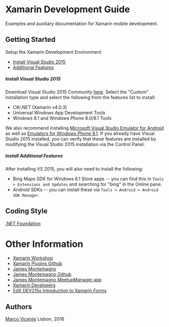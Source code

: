 # Xamarin Development Guide

Examples and auxiliary documentation for Xamarin mobile development.

## Getting Started ##
Setup the Xamarin Development Environment

* [Install Visual Studio 2015](#visual_studio_setup)
* [Additional Features](#visual_studio_additional_setup)


<a name="visual_studio_setup"></a>
##### Install Visual Studio 2015 #####
Download Visual Studio 2015 Community [here](https://www.visualstudio.com/downloads/download-visual-studio-vs).
Select the "Custom" installation type and select the following from the features list to install:

- C#/.NET (Xamarin v4.0.3)
- Universal Windows App Development Tools
- Windows 8.1 and Windows Phone 8.0/8.1 Tools

We also recommend installing [Microsoft Visual Studio Emulator for Android](https://www.visualstudio.com/en-us/features/msft-android-emulator-vs.aspx) as well as [Emulators for Windows Phone 8.1](https://www.microsoft.com/en-us/download/details.aspx?id=44574). If you already have Visual Studio 2015 installed, you can verify that these features are installed by modifying the Visual Studio 2015 installation via the Control Panel.

<a name="visual_studio_additional_setup"></a>
##### Install Additional Features #####
After installing VS 2015, you will also need to install the following:
  - Bing Maps SDK for Windows 8.1 Store apps -- you can find this in `Tools > Extensions and Updates` and searching for "bing" in the Online pane.
  - Android SDKs -- you can install these via `Tools > Android > Android SDK Manager`.

## Coding Style ##
[.NET Foundation](https://github.com/dotnet/corefx/blob/master/Documentation/coding-guidelines/coding-style.md)

Other Information
=================
- [Xamarin Workshop](https://github.com/XamCommunityWorkshop/SessionsApp)
- [Xamarin Plugins Github](https://github.com/xamarin/plugins)
- [James Montemagno](http://motzcod.es/)
- [James Montemagno Github](https://github.com/jamesmontemagno)
- [James Montemagno MeetupManager app](https://github.com/jamesmontemagno/MeetupManager)
- [Xamarin Developers](https://developer.xamarin.com/)
- [EdX DEV215x Introduction to Xamarin.Forms](https://courses.edx.org/courses/course-v1:Microsoft+DEV215x+1T2016/info)

## Authors ##

[Marco Vicente](https://twitter.com/h_markov_m)
Lisbon, 2016
